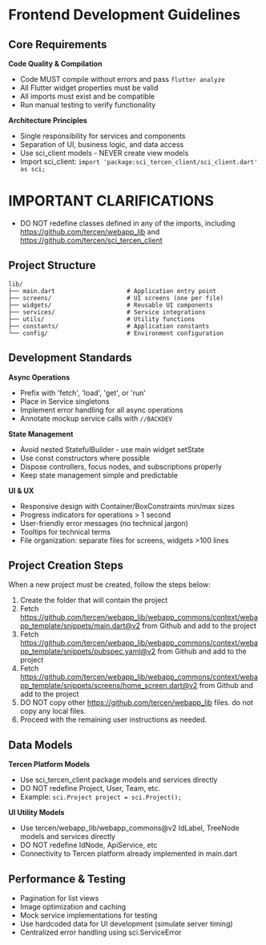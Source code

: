 # Frontend Development Guidelines

## Core Requirements

**Code Quality & Compilation**
- Code MUST compile without errors and pass `flutter analyze`
- All Flutter widget properties must be valid
- All imports must exist and be compatible
- Run manual testing to verify functionality

**Architecture Principles**
- Single responsibility for services and components
- Separation of UI, business logic, and data access
- Use sci_client models - NEVER create view models
- Import sci_client: `import 'package:sci_tercen_client/sci_client.dart' as sci;`

# IMPORTANT CLARIFICATIONS

* DO NOT redefine classes defined in any of the imports, including https://github.com/tercen/webapp_lib and https://github.com/tercen/sci_tercen_client

## Project Structure

```
lib/
├── main.dart                    # Application entry point
├── screens/                     # UI screens (one per file)
├── widgets/                     # Reusable UI components  
├── services/                    # Service integrations
├── utils/                       # Utility functions
├── constants/                   # Application constants
└── config/                      # Environment configuration
```

## Development Standards

**Async Operations**
- Prefix with 'fetch', 'load', 'get', or 'run'
- Place in Service singletons
- Implement error handling for all async operations
- Annotate mockup service calls with `//BACKDEV`

**State Management**
- Avoid nested StatefulBuilder - use main widget setState
- Use const constructors where possible
- Dispose controllers, focus nodes, and subscriptions properly
- Keep state management simple and predictable

**UI & UX**
- Responsive design with Container/BoxConstraints min/max sizes
- Progress indicators for operations > 1 second
- User-friendly error messages (no technical jargon)
- Tooltips for technical terms
- File organization: separate files for screens, widgets >100 lines

## Project Creation Steps

When a new project must be created, follow the steps below:
1. Create the folder that will contain the project
2. Fetch  https://github.com/tercen/webapp_lib/webapp_commons/context/webapp_template/snippets/main.dart@v2  from Github and add to the project
3. Fetch https://github.com/tercen/webapp_lib/webapp_commons/context/webapp_template/snippets/pubspec.yaml@v2 from Github and add to the project
4. Fetch https://github.com/tercen/webapp_lib/webapp_commons/context/webapp_template/snippets/screens/home_screen.dart@v2 from Github and add to the project
5. DO NOT copy other https://github.com/tercen/webapp_lib files. do not copy any local files.
6. Proceed with the remaining user instructions as needed.


## Data Models

**Tercen Platform Models**
- Use sci_tercen_client package models and services directly
- DO NOT redefine Project, User, Team, etc.
- Example: `sci.Project project = sci.Project();`

**UI Utility Models**
- Use tercen/webapp_lib/webapp_commons@v2 IdLabel, TreeNode models and services directly
- DO NOT redefine IdNode, ApiService, etc
- Connectivity to Tercen platform already implemented in main.dart

## Performance & Testing

- Pagination for list views
- Image optimization and caching
- Mock service implementations for testing
- Use hardcoded data for UI development (simulate server timing)
- Centralized error handling using sci.ServiceError


